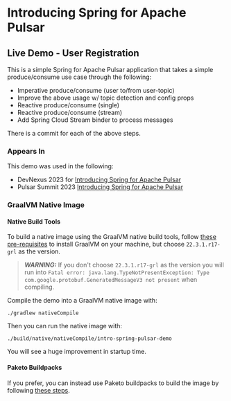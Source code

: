 # Introducing Spring for Apache Pulsar 

## Live Demo - User Registration 

This is a simple Spring for Apache Pulsar application that takes a simple produce/consume use case through the following:
- Imperative produce/consume (user to/from user-topic)
- Improve the above usage w/ topic detection and config props
- Reactive produce/consume (single)
- Reactive produce/consume (stream)
- Add Spring Cloud Stream binder to process messages

There is a commit for each of the above steps. 

### Appears In
This demo was used in the following:
- DevNexus 2023 for [Introducing Spring for Apache Pulsar](https://devnexus.com/presentations/introducing-spring-for-apache-pulsar/)
- Pulsar Summit 2023 [Introducing Spring for Apache Pulsar](https://pulsar-summit.org/event/europe-2023/sessions/europe-2023-introducing-spring-for-apache-pulsar)


### GraalVM Native Image
#### Native Build Tools
To build a native image using the GraalVM native build tools, follow [these pre-requisites](https://docs.spring.io/spring-boot/docs/current/reference/htmlsingle/#native-image.developing-your-first-application.native-build-tools) 
to install GraalVM on your machine, but choose `22.3.1.r17-grl` as the version.

> **_WARNING:_**  If you don't choose `22.3.1.r17-grl` as the version you will run into `Fatal error: java.lang.TypeNotPresentException: Type com.google.protobuf.GeneratedMessageV3 not present` when compiling.

Compile the demo into a GraalVM native image with:
```shell
./gradlew nativeCompile
```
Then you can run the native image with:
```shell
./build/native/nativeCompile/intro-spring-pulsar-demo
```
You will see a huge improvement in startup time.

#### Paketo Buildpacks
If you prefer, you can instead use Paketo buildpacks to build the image by following [these steps](https://docs.spring.io/spring-boot/docs/current/reference/htmlsingle/#native-image.developing-your-first-application.buildpacks).
